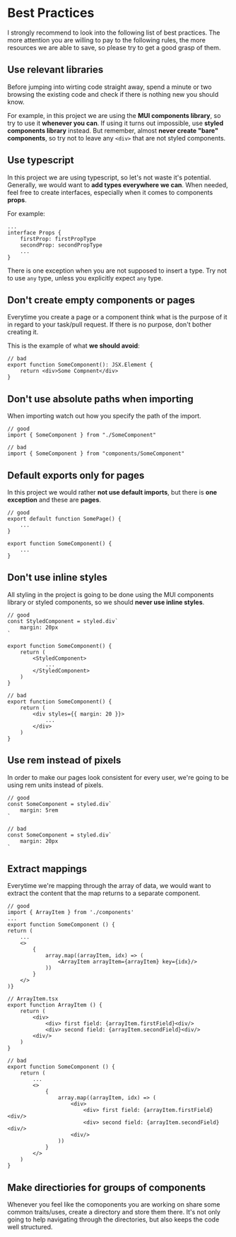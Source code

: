 # Best Practices

I strongly recommend to look into the following list of best practices. The more attention you are willing to pay to the following rules, the more resources we are able to save, so please try to get a good grasp of them.

## Use relevant libraries

Before jumping into wirting code straight away, spend a minute or two browsing the existing code and check if there is nothing new you should know.

For example, in this project we are using the **MUI components library**, so try to use it **whenever you can**. If using it turns out impossible, use **styled components library** instead.
But remember, almost **never create "bare" components**, so try not to leave any `<div>` that are not styled components.

## Use typescript

In this project we are using typescript, so let's not waste it's potential.
Generally, we would want to **add types everywhere we can**. When needed, feel free to create interfaces, especially when it comes to components **props**.

For example:

```tsx
...
interface Props {
    firstProp: firstPropType
    secondProp: secondPropType
    ...
}
```

There is one exception when you are not supposed to insert a type. Try not to use `any` type, unless you explicitly expect `any` type.

## Don't create empty components or pages

Everytime you create a page or a component think what is the purpose of it in regard to your task/pull request. If there is no purpose, don't bother creating it.

This is the example of what **we should avoid**:

```tsx
// bad
export function SomeComponent(): JSX.Element {
    return <div>Some Compnent</div>
}
```

## Don't use absolute paths when importing

When importing watch out how you specify the path of the import.

```tsx
// good
import { SomeComponent } from "./SomeComponent"

// bad
import { SomeComponent } from "components/SomeComponent"
```

## Default exports only for pages

In this project we would rather **not use default imports**, but there is **one exception** and these are **pages**.

```tsx
// good
export default function SomePage() {
    ...
}

export function SomeComponent() {
    ...
}
```

## Don't use inline styles

All styling in the project is going to be done using the MUI components library or styled components, so we should **never use inline styles**.

```tsx
// good
const StyledComponent = styled.div`
    margin: 20px
`

export function SomeComponent() {
    return (
        <StyledComponent>
            ...
        </StyledComponent>
    )
}

// bad
export function SomeComponent() {
    return (
        <div styles={{ margin: 20 }}>
            ...
        </div>
    )
}
```

## Use rem instead of pixels

In order to make our pages look consistent for every user, we're going to be using rem units instead of pixels.

```tsx
// good
const SomeComponent = styled.div`
    margin: 5rem
`

// bad
const SomeComponent = styled.div`
    margin: 20px
`
```

## Extract mappings

Everytime we're mapping through the array of data, we would want to extract the content that the map returns to a separate component.

```tsx
// good
import { ArrayItem } from './components'
...
export function SomeComponent () {
return (
    ...
    <>
        {
            array.map((arrayItem, idx) => (
                <ArrayItem arrayItem={arrayItem} key={idx}/>
            ))
        }
    </>
)}

// ArrayItem.tsx
export function ArrayItem () {
    return (
        <div>
            <div> first field: {arrayItem.firstField}<div/>
            <div> second field: {arrayItem.secondField}<div/>
        <div/>
    )
}

// bad
export function SomeComponent () {
    return (
        ...
        <>
            {
                array.map((arrayItem, idx) => (
                    <div>
                        <div> first field: {arrayItem.firstField}<div/>
                        <div> second field: {arrayItem.secondField}<div/>
                    <div/>
                ))
            }
        </>
    )
}
```

## Make directiories for groups of components

Whenever you feel like the comoponents you are working on share some common traits/uses, create a directory and store them there. It's not only going to help navigating through the directories, but also keeps the code well structured.
